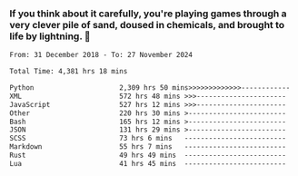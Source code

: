 ### If you think about it carefully, you're playing games through a very clever pile of sand, doused in chemicals, and brought to life by lightning.  👋


<!--START_SECTION:waka-->

```txt
From: 31 December 2018 - To: 27 November 2024

Total Time: 4,381 hrs 18 mins

Python                     2,309 hrs 50 mins>>>>>>>>>>>>>------------   52.73 %
XML                        572 hrs 48 mins >>>----------------------   13.08 %
JavaScript                 527 hrs 12 mins >>>----------------------   12.03 %
Other                      220 hrs 30 mins >------------------------   05.03 %
Bash                       165 hrs 12 mins >------------------------   03.77 %
JSON                       131 hrs 29 mins >------------------------   03.00 %
SCSS                       73 hrs 6 mins   -------------------------   01.67 %
Markdown                   55 hrs 7 mins   -------------------------   01.26 %
Rust                       49 hrs 49 mins  -------------------------   01.14 %
Lua                        41 hrs 45 mins  -------------------------   00.95 %
```

<!--END_SECTION:waka-->

